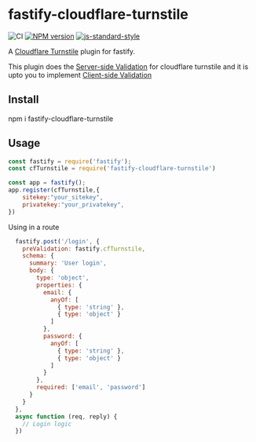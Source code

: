 # fastify-cloudflare-turnstile
![CI](https://github.com/112RG/fastify-cloudflare-turnstile/workflows/CI/badge.svg)
[![NPM version](https://img.shields.io/npm/v/112RG/fastify-cloudflare-turnstile.svg?style=flat)](https://www.npmjs.com/package/112RG/fastify-cloudflare-turnstile)
[![js-standard-style](https://img.shields.io/badge/code%20style-standard-brightgreen.svg?style=flat)](https://standardjs.com/)

A [Cloudflare Turnstile](https://developers.cloudflare.com/turnstile/) plugin for fastify.

This plugin does the [Server-side Validation](https://developers.cloudflare.com/turnstile/get-started/server-side-validation/) for cloudflare turnstile and it is upto you to implement [Client-side Validation](https://developers.cloudflare.com/turnstile/get-started/client-side-rendering/)

## Install

npm i fastify-cloudflare-turnstile

## Usage

```javascript
const fastify = require('fastify');
const cfTurnstile = require('fastify-cloudflare-turnstile')

const app = fastify();
app.register(cfTurnstile,{
    sitekey:"your_sitekey",
    privatekey:"your_privatekey",
})
```

Using in a route

```javascript
  fastify.post('/login', {
    preValidation: fastify.cfTurnstile,
    schema: {
      summary: 'User login',
      body: {
        type: 'object',
        properties: {
          email: {
            anyOf: [
              { type: 'string' },
              { type: 'object' }
            ]
          },
          password: {
            anyOf: [
              { type: 'string' },
              { type: 'object' }
            ]
          }
        },
        required: ['email', 'password']
      }
    }
  },
  async function (req, reply) {
    // Login logic
  })
```